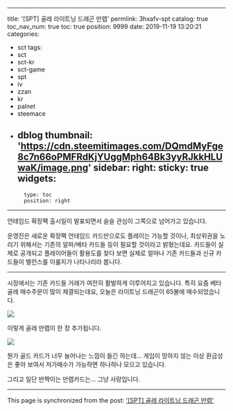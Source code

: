 
---
title: '[SPT] 골레 라이트닝 드래곤 만렙'
permlink: 3hxafv-spt
catalog: true
toc_nav_num: true
toc: true
position: 9999
date: 2019-11-19 13:20:21
categories:
- sct
tags:
- sct
- sct-kr
- sct-game
- spt
- iv
- zzan
- kr
- palnet
- steemace
- dblog
thumbnail: 'https://cdn.steemitimages.com/DQmdMyFge8c7n66oPMFRdKjYUggMph64Bk3yyRJkkHLUwaK/image.png'
sidebar:
    right:
        sticky: true
widgets:
    -
        type: toc
        position: right
---


언테임드 확장팩 출시일이 발표되면서 슬슬 관심이 그쪽으로 넘어가고 있습니다. 

운영진은 새로운 확장팩 언테임드 카드만으로도 플레이는 가능할 것이나, 최상위권을 노리기 위해서는 기존의 알파/베타 카드들 등이 필요할 것이라고 밝혔는데요. 카드들이 실제로 공개되고 플레이어들이 활용도를 찾다 보면 실제로 얼마나 기존 카드들과 신규 카드들이 밸런스를 이룰지가 나타나리라 봅니다.

---

시장에서는 기존 카드들 거래가 여전히 활발하게 이루어지고 있습니다. 특히 요즘 베타 골레 매수주문이 많이 체결되는데요, 오늘은 라이트닝 드래곤이 65불에 매수되었습니다.

![](https://cdn.steemitimages.com/DQmdMyFge8c7n66oPMFRdKjYUggMph64Bk3yyRJkkHLUwaK/image.png)
<br>

이렇게 골레 만렙이 한 장 추가됩니다.

![](https://cdn.steemitimages.com/DQmUWmMxS84TismT5KoPFHifxSAunHfaWJ98MMSTKu1d3xv/image.png)
<br>

뭔가 골드 카드가 너무 늘어나는 느낌이 들긴 하는데... 게임이 망하지 않는 이상 환금성은 좋아 보여서 저가매수가 가능하면 하나하나 모으고 있습니다.

그리고 일단 반짝이는 만렙카드는... 그냥 사랑입니다.

- - -

This page is synchronized from the post: ['[SPT] 골레 라이트닝 드래곤 만렙'](https://steemit.com/@glory7/3hxafv-spt)

